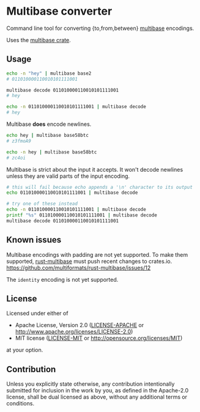 # Multibase converter

Command line tool for converting {to,from,between}
[multibase](https://tools.ietf.org/html/draft-multiformats-multibase-00) encodings.

Uses the [multibase crate](https://crates.io/crates/multibase).

## Usage

```bash
echo -n "hey" | multibase base2
# 011010000110010101111001

multibase decode 011010000110010101111001
# hey

echo -n 011010000110010101111001 | multibase decode
# hey
```

Multibase **does** encode newlines.

```bash
echo hey | multibase base58btc
# z3fmoA9

echo -n hey | multibase base58btc
# zc4oi
```

Multibase is strict about the input it accepts. It won't decode newlines unless they are valid
parts of the input encoding.

```bash
# this will fail because echo appends a '\n' character to its output
echo 011010000110010101111001 | multibase decode

# try one of these instead
echo -n 011010000110010101111001 | multibase decode
printf "%s" 011010000110010101111001 | multibase decode
multibase decode 011010000110010101111001
```

## Known issues

Multibase encodings with padding are not yet supported. To make them supported,
[rust-multibase](https://github.com/multiformats/rust-multibase) must push recent changes to
crates.io. https://github.com/multiformats/rust-multibase/issues/12

The `identity` encoding is not yet supported.

## License

Licensed under either of

 * Apache License, Version 2.0
   ([LICENSE-APACHE](LICENSE-APACHE) or http://www.apache.org/licenses/LICENSE-2.0)
 * MIT license
   ([LICENSE-MIT](LICENSE-MIT) or http://opensource.org/licenses/MIT)

at your option.

## Contribution

Unless you explicitly state otherwise, any contribution intentionally submitted
for inclusion in the work by you, as defined in the Apache-2.0 license, shall be
dual licensed as above, without any additional terms or conditions.
